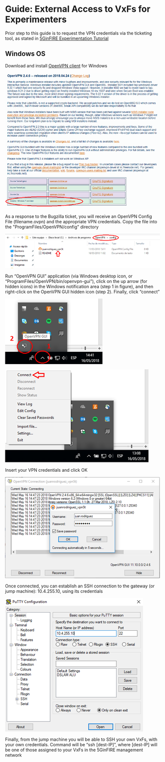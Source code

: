<!-- TITLE: Guide: External Access to VxFs for Experimenters -->
<!-- SUBTITLE: A quick summary of operations -->

# Guide: External Access to VxFs for Experimenters
Prior step to this guide is to request the VPN credentials via the ticketing tool, as stated in [5GinFIRE Experimentation Tutorial](http://wiki.5ginfire.eu/5-gin-fire-experimentation-tutorial)

## Windows OS
Download and install [OpenVPN client](https://openvpn.net/index.php/download/community-downloads.html) for Windows

![OpenVPN client download](/uploads/external-access-for-experimenters/openvpndownload.png "OpenVPN client download")

As a response to the Bugzilla ticket, you will receive an OpenVPN Config File (filename.ovpn) and the appropriate VPN credentials. Copy the file into the "ProgramFiles/OpenVPN/config" directory

![OpenVPN Config File location](/uploads/external-access-for-experimenters/openvpnconfigfile.png "OpenVPN Config File location")

Run “OpenVPN GUI” application (via Windows desktop icon, or “ProgramFiles/OpenVPN/bin/openvpn-gui”), click on the up arrow (for hidden icons) in the Windows notification area (step 1 in figure), and then right-click on the OpenVPN GUI hidden icon (step 2). Finally, click “connect”

![Run OpenVPN](/uploads/external-access-for-experimenters/openvpnrun.png "Run OpenVPN")

![OpenVPN Connect](/uploads/external-access-for-experimenters/openvpnconnect.png "OpenVPN Connect")

Insert your VPN credentials and click OK

![OpenVPN Credentials](/uploads/external-access-for-experimenters/openvpncredentials.png "OpenVPN Credentials")

Once connected, you can establish an SSH connection to the gateway (or jump machine): 10.4.255.10, using its credentials

![SSH to Jump Machine](/uploads/external-access-for-experimenters/jumpmachinessh.png "SSH to Jump Machine")
 
Finally, from the jump machine you will be able to SSH your own VxFs, with your own credentials. Command will be “ssh [dest-IP]”, where [dest-IP] will be one of those assigned to your VxFs in the 5GinFIRE management network




